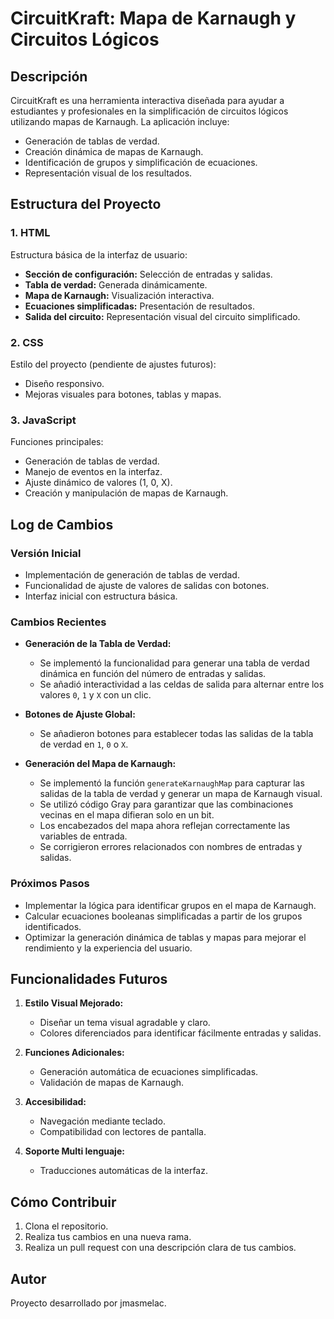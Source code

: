 # CircuitKraft: Mapa de Karnaugh y Circuitos Lógicos

## Descripción

CircuitKraft es una herramienta interactiva diseñada para ayudar a estudiantes y profesionales en la simplificación de circuitos lógicos utilizando mapas de Karnaugh. La aplicación incluye:

- Generación de tablas de verdad.
- Creación dinámica de mapas de Karnaugh.
- Identificación de grupos y simplificación de ecuaciones.
- Representación visual de los resultados.

## Estructura del Proyecto

### 1. HTML

Estructura básica de la interfaz de usuario:

- **Sección de configuración:** Selección de entradas y salidas.
- **Tabla de verdad:** Generada dinámicamente.
- **Mapa de Karnaugh:** Visualización interactiva.
- **Ecuaciones simplificadas:** Presentación de resultados.
- **Salida del circuito:** Representación visual del circuito simplificado.

### 2. CSS

Estilo del proyecto (pendiente de ajustes futuros):

- Diseño responsivo.
- Mejoras visuales para botones, tablas y mapas.

### 3. JavaScript

Funciones principales:

- Generación de tablas de verdad.
- Manejo de eventos en la interfaz.
- Ajuste dinámico de valores (1, 0, X).
- Creación y manipulación de mapas de Karnaugh.

## Log de Cambios

### Versión Inicial

- Implementación de generación de tablas de verdad.
- Funcionalidad de ajuste de valores de salidas con botones.
- Interfaz inicial con estructura básica.

### Cambios Recientes

- **Generación de la Tabla de Verdad:**
  - Se implementó la funcionalidad para generar una tabla de verdad dinámica en función del número de entradas y salidas.
  - Se añadió interactividad a las celdas de salida para alternar entre los valores `0`, `1` y `X` con un clic.

- **Botones de Ajuste Global:**
  - Se añadieron botones para establecer todas las salidas de la tabla de verdad en `1`, `0` o `X`.

- **Generación del Mapa de Karnaugh:**
  - Se implementó la función `generateKarnaughMap` para capturar las salidas de la tabla de verdad y generar un mapa de Karnaugh visual.
  - Se utilizó código Gray para garantizar que las combinaciones vecinas en el mapa difieran solo en un bit.
  - Los encabezados del mapa ahora reflejan correctamente las variables de entrada.
  - Se corrigieron errores relacionados con nombres de entradas y salidas.

### Próximos Pasos

- Implementar la lógica para identificar grupos en el mapa de Karnaugh.
- Calcular ecuaciones booleanas simplificadas a partir de los grupos identificados.
- Optimizar la generación dinámica de tablas y mapas para mejorar el rendimiento y la experiencia del usuario.

## Funcionalidades Futuros

1. **Estilo Visual Mejorado:**
   - Diseñar un tema visual agradable y claro.
   - Colores diferenciados para identificar fácilmente entradas y salidas.

2. **Funciones Adicionales:**
   - Generación automática de ecuaciones simplificadas.
   - Validación de mapas de Karnaugh.

3. **Accesibilidad:**
   - Navegación mediante teclado.
   - Compatibilidad con lectores de pantalla.

4. **Soporte Multi lenguaje:**
   - Traducciones automáticas de la interfaz.

## Cómo Contribuir

1. Clona el repositorio.
2. Realiza tus cambios en una nueva rama.
3. Realiza un pull request con una descripción clara de tus cambios.

## Autor

Proyecto desarrollado por jmasmelac.
